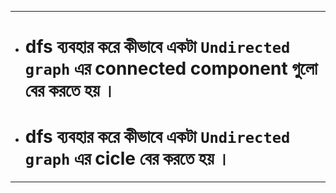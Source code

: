 

--- 

- # dfs ব্যবহার করে কীভাবে একটা `Undirected graph` এর connected component গুলো বের করতে হয় । 

- # dfs ব্যবহার করে কীভাবে একটা `Undirected graph` এর cicle বের করতে হয় । 

--- 

